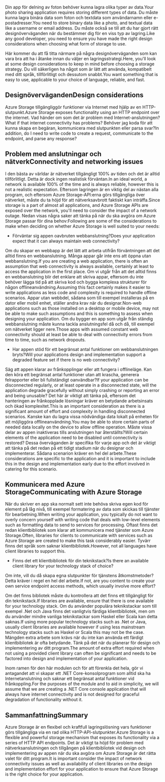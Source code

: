 <span data-ttu-id="5546f-101">Din app för delning av foton behöver kunna lagra olika typer av data.</span><span class="sxs-lookup"><span data-stu-id="5546f-101">Your photo sharing application requires storing different types of data.</span></span> <span data-ttu-id="5546f-102">Du måste kunna lagra binära data som foton och textdata som användarnamn eller e-postadresser.</span><span class="sxs-lookup"><span data-stu-id="5546f-102">You need to store binary data like a photo, and textual data like a username or email address.</span></span> <span data-ttu-id="5546f-103">Du måste också se till att du har gjort rätt designöverväganden när du bestämmer dig för en viss typ av lagring.</span><span class="sxs-lookup"><span data-stu-id="5546f-103">Like any good developer, you need to ensure you have made the right design considerations when choosing what form of storage to use.</span></span>

<span data-ttu-id="5546f-104">Här kommer du att få titta närmare på några designöverväganden som kan vara bra att ha i åtanke innan du väljer en lagringsstrategi.</span><span class="sxs-lookup"><span data-stu-id="5546f-104">Here, you'll look at some design considerations to keep in mind before choosing a storage strategy.</span></span> <span data-ttu-id="5546f-105">Du vill säkerligen ha något som är lätt att använda, kompatibelt med ditt språk, tillförlitligt och dessutom snabbt.</span><span class="sxs-lookup"><span data-stu-id="5546f-105">You want something that is easy to use, applicable to your choice of language, reliable, and fast.</span></span>

## <a name="design-considerations"></a><span data-ttu-id="5546f-106">Designöverväganden</span><span class="sxs-lookup"><span data-stu-id="5546f-106">Design considerations</span></span>

<span data-ttu-id="5546f-107">Azure Storage tillgängliggör funktioner via Internet med hjälp av en HTTP-slutpunkt.</span><span class="sxs-lookup"><span data-stu-id="5546f-107">Azure Storage exposes functionality using an HTTP endpoint over the internet.</span></span> <span data-ttu-id="5546f-108">Vad händer om som det är problem med Internet-anslutningen?</span><span class="sxs-lookup"><span data-stu-id="5546f-108">What if that internet connectivity has problems?</span></span> <span data-ttu-id="5546f-109">Behöver jag koda för att kunna skapa en begäran, kommunicera med slutpunkten eller parsa svar?</span><span class="sxs-lookup"><span data-stu-id="5546f-109">In addition, do I need to write code to create a request, communicate to the endpoint, and parse any response?</span></span>

## <a name="connectivity-and-networking-issues"></a><span data-ttu-id="5546f-110">Problem med anslutningar och nätverk</span><span class="sxs-lookup"><span data-stu-id="5546f-110">Connectivity and networking issues</span></span>

<span data-ttu-id="5546f-111">I den bästa av världar är nätverket tillgängligt 100% av tiden och det är alltid tillförlitligt. Detta är dock ingen realistisk förväntan.</span><span class="sxs-lookup"><span data-stu-id="5546f-111">In an ideal world, a network is available 100% of the time and is always reliable, however this is not a realistic expectation.</span></span> <span data-ttu-id="5546f-112">Eftersom lagringen är en viktig del av nästan alla program, och eftersom Azure Storage-API:erna görs tillgängliga över nätverket, måste du ta höjd för att nätverksavbrott faktiskt kan inträffa.</span><span class="sxs-lookup"><span data-stu-id="5546f-112">Since storage is a part of almost all applications, and Azure Storage APIs are exposed over the network, you'll need to consider the impact of a network outage.</span></span> <span data-ttu-id="5546f-113">Nedan visas några saker att tänka på när du ska avgöra om Azure Storage passar för dina behov:</span><span class="sxs-lookup"><span data-stu-id="5546f-113">Following are some of the considerations to make when deciding on whether Azure Storage is well suited to your needs:</span></span>

* <span data-ttu-id="5546f-114">Förväntar sig appen oavbruten webbanslutning?</span><span class="sxs-lookup"><span data-stu-id="5546f-114">Does your application expect that it can always maintain web connectivity?</span></span>

<span data-ttu-id="5546f-115">Om du skapar en webbapp är det lätt att arbeta utifrån förväntningen att det alltid finns en webbanslutning. Många appar går inte ens att öppna utan webbanslutning.</span><span class="sxs-lookup"><span data-stu-id="5546f-115">If you are creating a web application, there is often an assumption that web connectivity is always available, certainly at least to access the application in the first place.</span></span> <span data-ttu-id="5546f-116">Om vi utgår från att det alltid finns en webbanslutning blir det enklare att skriva appar, eftersom du inte behöver lägga tid på att skriva kod och bygga komplexa strukturer för någon offlineanvändning.</span><span class="sxs-lookup"><span data-stu-id="5546f-116">Assuming this fact certainly makes it easier to write applications as less code and complexity is required to handle offline scenarios.</span></span> <span data-ttu-id="5546f-117">Appar utan webbdel, sådana som till exempel installeras på en dator eller mobil enhet, ställer andra krav när du designar.</span><span class="sxs-lookup"><span data-stu-id="5546f-117">Non-web applications such as those installed on a desktop or mobile device, may not be able to make such assumptions and this is something to assess when designing your application.</span></span> <span data-ttu-id="5546f-118">Om du bygger en app som utgår från ständig webbanslutning måste kunna tackla anslutningsfel då och då, till exempel om nätverket ligger nere.</span><span class="sxs-lookup"><span data-stu-id="5546f-118">Those apps with assumed constant web connectivity should at least be able to deal with connectivity errors from time to time, such as network dropouts.</span></span>

* <span data-ttu-id="5546f-119">Har appen stöd för ett begränsat antal funktioner om webbanslutningen bryts?</span><span class="sxs-lookup"><span data-stu-id="5546f-119">Will your applications design and implementation support a degraded feature set if there is no web connectivity?</span></span>

<span data-ttu-id="5546f-120">Säg att appen klarar av frånkopplingar eller att fungera i offlineläge. Kan den köra ett begränsat antal funktioner utan att krascha, generera felrapporter eller bli fullständigt oanvändbar?</span><span class="sxs-lookup"><span data-stu-id="5546f-120">If your application can be disconnected regularly, or at least operate in a disconnected state, will the application degrade gracefully without simply crashing or reporting an error and being unusable?</span></span> <span data-ttu-id="5546f-121">Det här är viktigt att tänka på, eftersom det hanteringen av frånkopplade lösningar kräver en betydande arbetsinsats och ökad komplexitet.</span><span class="sxs-lookup"><span data-stu-id="5546f-121">This is an important consideration as there is a significant amount of effort and complexity in handling disconnected scenarios.</span></span> <span data-ttu-id="5546f-122">Kanske kan du lagra vissa nödvändiga data lokalt på enheten för att möjliggöra offlineanvändning.</span><span class="sxs-lookup"><span data-stu-id="5546f-122">You may be able to store certain parts of needed data locally on the device to allow offline operation.</span></span> <span data-ttu-id="5546f-123">Måste vissa delar av appen inaktiveras tills anslutningen har återställts?</span><span class="sxs-lookup"><span data-stu-id="5546f-123">Will certain elements of the application need to be disabled until connectivity is restored?</span></span> <span data-ttu-id="5546f-124">Dessa överväganden är specifika för varje app och det är viktigt att tänka på det redan på ett tidigt stadium när du designar och implementerar. Sådana scenarion kräver en hel del arbete.</span><span class="sxs-lookup"><span data-stu-id="5546f-124">These considerations are specific to the application and it is important to include this in the design and implementation early due to the effort involved in catering for this scenario.</span></span>

## <a name="communicating-with-azure-storage"></a><span data-ttu-id="5546f-125">Kommunicera med Azure Storage</span><span class="sxs-lookup"><span data-stu-id="5546f-125">Communicating with Azure Storage</span></span>

<span data-ttu-id="5546f-126">När du skriver en app ska normalt sett inte behöva skriva egen kod för element på låg nivå, till exempel formatering av data som skickas till tjänster för bearbetning.</span><span class="sxs-lookup"><span data-stu-id="5546f-126">When writing your application, you typically do not want to overly concern yourself with writing code that deals with low-level elements such as formatting data to send to services for processing.</span></span> <span data-ttu-id="5546f-127">Oftast finns det redan klientbibliotek som klarar att kommunicera med tjänster som Azure Storage.</span><span class="sxs-lookup"><span data-stu-id="5546f-127">Often, libraries for clients to communicate with services such as Azure Storage are created to make this task considerably easier.</span></span> <span data-ttu-id="5546f-128">Tyvärr finns det språk som saknar klientbibliotek.</span><span class="sxs-lookup"><span data-stu-id="5546f-128">However, not all languages have client libraries to support this.</span></span>

* <span data-ttu-id="5546f-129">Finns det ett klientbibliotek för din teknikstack?</span><span class="sxs-lookup"><span data-stu-id="5546f-129">Is there an available client library for your technology stack of choice?</span></span>

<span data-ttu-id="5546f-130">Om inte, vill du då skapa egna slutpunkter för tjänstens åtkomstmetoder? Detta kräver i regel en hel del arbete.</span><span class="sxs-lookup"><span data-stu-id="5546f-130">If not, are you content to create your own service endpoint access methods, which usually involve more effort?</span></span>

<span data-ttu-id="5546f-131">Om det finns bibliotek måste du kontrollera att det finns ett tillgängligt för din teknikstack.</span><span class="sxs-lookup"><span data-stu-id="5546f-131">If libraries are available, ensure that there is one available for your technology stack.</span></span> <span data-ttu-id="5546f-132">Om du använder populära teknikstackar som till exempel .Net och Java finns det vanligtvis färdiga klientbibliotek, men om du använder mindre vanliga teknikstackar som Haskel eller Scala kan detta saknas.</span><span class="sxs-lookup"><span data-stu-id="5546f-132">If using more popular technology stacks such as .Net or Java, usually client libraries are available however if using less mainstream technology stacks such as Haskel or Scala this may not be the case.</span></span> <span data-ttu-id="5546f-133">Mängden extra arbete som krävs när du inte kan använda ett färdigt klientbibliotek är ofta betydande. Tänk på det när du planerar för design och implementering av ditt program.</span><span class="sxs-lookup"><span data-stu-id="5546f-133">The amount of extra effort required when not using a provided client library can often be significant and needs to be factored into design and implementation of your application.</span></span>

<span data-ttu-id="5546f-134">Inom ramen för den här modulen och för att förenkla det hela, gör vi antagandet att vi skapar ett .NET Core-konsolprogram som alltid ska ha Internetanslutning och saknar ett begränsat antal funktioner vid frånkoppling.</span><span class="sxs-lookup"><span data-stu-id="5546f-134">For the purposes of the module and to aid in simplicity, we will assume that we are creating a .NET Core console application that will always have internet connectivity and is not designed for graceful degradation of functionality without it.</span></span>

## <a name="summary"></a><span data-ttu-id="5546f-135">Sammanfattning</span><span class="sxs-lookup"><span data-stu-id="5546f-135">Summary</span></span>

<span data-ttu-id="5546f-136">Azure Storage är en flexibel och kraftfull lagringslösning vars funktioner görs tillgängliga via en rad olika HTTP-API-slutpunkter.</span><span class="sxs-lookup"><span data-stu-id="5546f-136">Azure Storage is a flexible and powerful storage mechanism that exposes its functionality via a series of HTTP API endpoints.</span></span> <span data-ttu-id="5546f-137">Det är viktigt ta höjd för problem med nätverksanslutningen och tillgången på klientbibliotek vid design och implementering av appen när du ska avgöra om Azure Storage är det rätta valet för ditt program.</span><span class="sxs-lookup"><span data-stu-id="5546f-137">It is important consider the impact of network connectivity issues as well as availability of client libraries on the design and implementation effort for your application to ensure that Azure Storage is the right choice for your application.</span></span>



